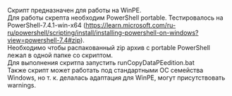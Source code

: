 Скрипт предназначен для работы на WinPE.  
Для работы скрепта необходим PowerShell portable. Тестировалось на PowerShell-7.4.1-win-x64 (https://learn.microsoft.com/ru-ru/powershell/scripting/install/installing-powershell-on-windows?view=powershell-7.4#zip).  
Необходимо чтобы распакованный zip архив с portable PowerShell лежал в одной папке со скриптом.  
Для выполнения скритпа запустить runCopyDataPEedition.bat  
Также скрипт может работать под стандартными ОС семейства Windows, но т. к. делалась адаптация для WinPE, могут присутствовать warnings.  
